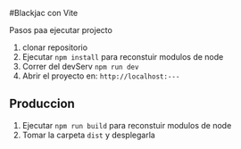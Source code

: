 #Blackjac con Vite

Pasos paa ejecutar projecto

1. clonar repositorio
2. Ejecutar ```npm install``` para reconstuir modulos de node
3. Correr del devServ ```npm run dev```
4. Abrir el proyecto en:  ```http://localhost:---```


## Produccion
1. Ejecutar ```npm run build``` para reconstuir modulos de node
2. Tomar la carpeta ```dist``` y desplegarla
